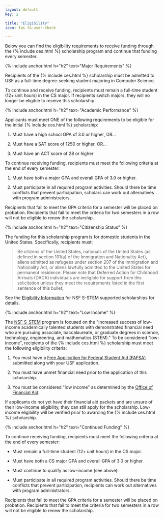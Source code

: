 ```yaml
---
layout: default
key: 2

title: "Eligibility"
icon: fas fa-user-check

---
```


<!--
<article class="message is-link">
  <div class="message-body">
    <i class="fad fa-info-circle"></i>
    Questions? Join us for a live Q&A webinar on Mon March 30 or April 6th between 5:00pm and 7:00pm PT. <a href="https://usfca.zoom.us/webinar/register/WN_a2YXki29R864Mz9gZjm49w">Register now!</a>
  </div>
</article>
-->

Below you can find the eligibility requirements to receive funding through the {% include ces.html %} scholarship program and continue that funding every semester.

{% include anchor.html h="h2" text="Major Requirements" %}

Recipients of the {% include ces.html %} scholarship must be admitted to USF as a full-time degree-seeking student majoring in Computer Science.

To continue and receive funding, recipients must remain a full-time student (12+ unit hours) in the CS major. If recipients switch majors, they will no longer be eligible to receive this scholarship.

{% include anchor.html h="h2" text="Academic Performance" %}

Applicants must meet ONE of the following requirements to be eligible for the initial {% include ces.html %} scholarship:

  1. Must have a high school GPA of 3.0 or higher, OR...

  2. Must have a SAT score of 1250 or higher, OR...

  3. Must have an ACT score of 28 or higher

To continue receiving funding, recipients must meet the following criteria at the end of every semester:

  1. Must have both a major GPA and overall GPA of 3.0 or higher.

  2. Must participate in all required program activities. Should there be time conflicts that prevent participation, scholars can work out alternatives with program administrators.

Recipients that fail to meet the GPA criteria for a semester will be placed on probation. Recipients that fail to meet the criteria for two semesters in a row will not be eligible to renew the scholarship.

{% include anchor.html h="h2" text="Citizenship Status" %}

The funding for this scholarship program is for domestic students in the United States. Specifically, recipients must:

> Be citizens of the United States, nationals of the United States (as defined in section 101(a) of the Immigration and Nationality Act), aliens admitted as refugees under section 207 of the Immigration and Nationality Act, or aliens lawfully admitted to the United States for permanent residence. Please note that Deferred Action for Childhood Arrivals (DACA) individuals are ineligible for support from this solicitation unless they meet the requirements listed in the first sentence of this bullet;

See the [Eligibility Information](https://www.nsf.gov/pubs/2017/nsf17527/nsf17527.htm#elig) for NSF S-STEM supported scholarships for details.

{% include anchor.html h="h2" text="Low Income" %}

The [NSF S-STEM](https://www.nsf.gov/funding/pgm_summ.jsp?pims_id=5257) program is focused on the "increased success of low-income academically talented students with demonstrated financial need who are pursuing associate, baccalaureate, or graduate degrees in science, technology, engineering, and mathematics (STEM)." To be considered "low-income", recipients of the {% include ces.html %} scholarship must meet the following eligibility criteria:

  1. You must have a [Free Application for Federal Student Aid (FAFSA)](https://studentaid.gov/h/apply-for-aid/fafsa) submitted along with your USF application.

  2. You must have unmet financial need prior to the application of this scholarship.

  3. You must be considered "low income" as determined by the [Office of Financial Aid](https://myusf.usfca.edu/financial-aid).

If applicants do not yet have their financial aid packets and are unsure of their low-income eligibility, they can still apply for the scholarship. Low-income eligibility will be verified prior to awarding the {% include ces.html %} scholarship.

{% include anchor.html h="h2" text="Continued Funding" %}

To continue receiving funding, recipients must meet the following criteria at the end of every semester:

  - Must remain a full-time student (12+ unit hours) in the CS major.

  - Must have both a CS major GPA and overall GPA of 3.0 or higher.

  - Must continue to qualify as low-income (see above).

  - Must participate in all required program activities. Should there be time conflicts that prevent participation, recipients can work out alternatives with program administrators.

Recipients that fail to meet the GPA criteria for a semester will be placed on probation. Recipients that fail to meet the criteria for two semesters in a row will not be eligible to renew the scholarship.
